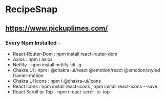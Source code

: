 # RecipeSnap

## https://www.pickuplimes.com/

### Every Npm Installed -

- React-Router-Dom : npm install react-router-dom
- Axios : npm i axios
- Netlify - npm install netlify-cli -g
- Chakra UI : npm i @chakra-ui/react @emotion/react @emotion/styled framer-motion
- Chakra UI Icons : npm i @chakra-ui/icons
- React Icons : npm install react-icons , npm install react-icons --save
- React Scroll to Top - npm i react-scroll-to-top
